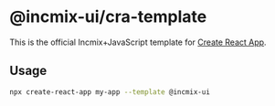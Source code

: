 # @incmix-ui/cra-template

This is the official Incmix+JavaScript template for
[Create React App](https://github.com/facebook/create-react-app).

## Usage

```sh
npx create-react-app my-app --template @incmix-ui
```
